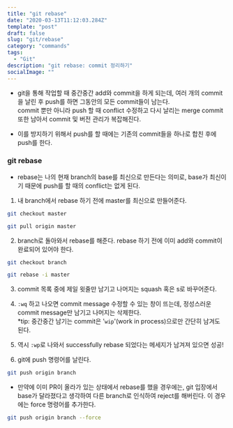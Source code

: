 ```yaml
---
title: "git rebase"
date: "2020-03-13T11:12:03.284Z"
template: "post"
draft: false
slug: "git/rebase"
category: "commands"
tags:
  - "Git"
description: "git rebase: commit 정리하기"
socialImage: ""
---
```



* git을 통해 작업할 때 중간중간 add와 commit을 하게 되는데, 여러 개의 commit을 날린 후 push를 하면 그동안의 모든 commit들이 남는다.\
commit 뿐만 아니라 push 할 때 conflict 수정하고 다시 날리는 merge commit 또한 남아서 commit 및 버전 관리가 복잡해진다.

* 이를 방지하기 위해서 push를 할 때에는 기존의 commit들을 하나로 합친 후에 push를 한다.

### git rebase
* rebase는 나의 현재 branch의 base를 최신으로 만든다는 의미로, base가 최신이기 때문에 push를 할 때의 conflict는 없게 된다.

<p>

1. 내 branch에서 rebase 하기 전에 master를 최신으로 만들어준다.

```bash
git checkout master

git pull origin master
```

2. branch로 돌아와서 rebase를 해준다.
rebase 하기 전에 이미 add와 commit이 완료되어 있어야 한다.

```bash
git checkout branch

git rebase -i master
```

3. commit 목록 중에 제일 윗줄만 남기고 나머지는 squash 혹은 s로 바꾸어준다.
<p>

4. `:wq` 하고 나오면 commit message 수정할 수 있는 창이 뜨는데, 정성스러운 commit message만 남기고 나머지는 삭제한다.\
*tip: 중간중간 남기는 commit은 '`wip`'(work in process)으로만 간단히 남겨도 된다.

<p>

5. 역시 `:wp`로 나와서 successfully rebase 되었다는 메세지가 남겨져 있으면 성공!

<p>

6. git에 push 명령어를 날린다.

```bash
git push origin branch
```

* 만약에 이미 PR이 올라가 있는 상태에서 rebase를 했을 경우에는, git 입장에서 base가 달라졌다고 생각하여 다른 branch로 인식하여 reject를 해버린다. 이 경우에는 force 명령어를 추가한다.
```bash
git push origin branch --force
```
